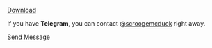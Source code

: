 [Download](https://telegram.org/dl?tme=140f2317898769a5ff_18189424546892047440)

If you have **Telegram**, you can contact [@scroogemcduck](tg://resolve?domain=scroogemcduck) right away.

[Send Message](tg://resolve?domain=scroogemcduck)